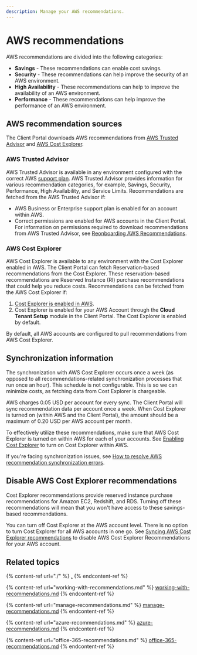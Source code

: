 ```yaml
---
description: Manage your AWS recommendations.
---
```


# AWS recommendations

AWS recommendations are divided into the following categories:

* **Savings** - These recommendations can enable cost savings.
* **Security** - These recommendations can help improve the security of an AWS environment.
* **High Availability** - These recommendations can help to improve the availability of an AWS environment.
* **Performance** - These recommendations can help improve the performance of an AWS environment.

## AWS recommendation sources <a href="#aws-recommendation-sync-sources" id="aws-recommendation-sync-sources"></a>

The Client Portal downloads AWS recommendations from [AWS Trusted Advisor](https://aws.amazon.com/premiumsupport/technology/trusted-advisor/) and [AWS Cost Explorer](https://aws.amazon.com/aws-cost-management/aws-cost-explorer/).

### AWS Trusted Advisor

AWS Trusted Advisor is available in any environment configured with the correct AWS [support plan](https://aws.amazon.com/premiumsupport/plans/). AWS Trusted Advisor provides information for various recommendation categories, for example, Savings, Security, Performance, High Availability, and Service Limits. Recommendations are fetched from the AWS Trusted Advisor if:

* AWS Business or Enterprise support plan is enabled for an account within AWS.&#x20;
* Correct permissions are enabled for AWS accounts in the Client Portal. For information on permissions required to download recommendations from AWS Trusted Advisor, see [Reonboarding AWS Recommendations](../../cloud-account-onboarding/aws-onboarding/update-the-aws-account-permissions.md#re-onboard-aws-recommendations).

### AWS Cost Explorer <a href="#aws-cost-explorer" id="aws-cost-explorer"></a>

AWS Cost Explorer is available to any environment with the Cost Explorer enabled in AWS. The Client Portal can fetch Reservation-based recommendations from the Cost Explorer. These reservation-based recommendations are Reserved Instance (RI) purchase recommendations that could help you reduce costs. Recommendations can be fetched from the AWS Cost Explorer if:

1. [Cost Explorer is enabled in AWS](https://docs.aws.amazon.com/cost-management/latest/userguide/ce-enable.html).
2. Cost Explorer is enabled for your AWS Account through the **Cloud Tenant Setup** module in the Client Portal. The Cost Explorer is enabled by default.

By default, all AWS accounts are configured to pull recommendations from AWS Cost Explorer.

## Synchronization information

The synchronization with AWS Cost Explorer occurs once a week (as opposed to all recommendations-related synchronization processes that run once an hour). This schedule is not configurable. This is so we can minimize costs, as fetching data from Cost Explorer is chargeable.&#x20;

AWS charges 0.05 USD per account for every sync. The Client Portal will sync recommendation data per account once a week. When Cost Explorer is turned on (within AWS and the Client Portal), the amount should be a maximum of 0.20 USD per AWS account per month.

To effectively utilize these recommendations, make sure that AWS Cost Explorer is turned on within AWS for each of your accounts. See [Enabling Cost Explorer](https://docs.aws.amazon.com/awsaccountbilling/latest/aboutv2/ce-enable.html) to turn on Cost Explorer within AWS.

If you're facing synchronization issues, see [How to resolve AWS recommendation synchronization errors](../../help-and-support/frequently-asked-questions/how-to-resolve-aws-recommendation-synchronization-errors.md).&#x20;

## Disable AWS Cost Explorer recommendations

Cost Explorer recommendations provide reserved instance purchase recommendations for Amazon EC2, Redshift, and RDS. Turning off these recommendations will mean that you won't have access to these savings-based recommendations.

You can turn off Cost Explorer at the AWS account level. There is no option to turn Cost Explorer for all AWS accounts in one go. See [Syncing AWS Cost Explorer recommendations](../../cloud-account-onboarding/aws-onboarding/activate-an-aws-account.md#sync-aws-cost-explorer-recommendations) to disable AWS Cost Explorer Recommendations for your AWS account.

## Related topics

{% content-ref url="./" %}
[.](./)
{% endcontent-ref %}

{% content-ref url="working-with-recommendations.md" %}
[working-with-recommendations.md](working-with-recommendations.md)
{% endcontent-ref %}

{% content-ref url="manage-recommendations.md" %}
[manage-recommendations.md](manage-recommendations.md)
{% endcontent-ref %}

{% content-ref url="azure-recommendations.md" %}
[azure-recommendations.md](azure-recommendations.md)
{% endcontent-ref %}

{% content-ref url="office-365-recommendations.md" %}
[office-365-recommendations.md](office-365-recommendations.md)
{% endcontent-ref %}
